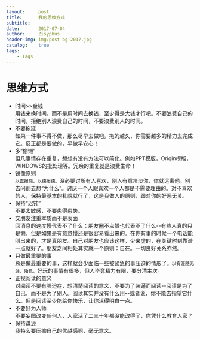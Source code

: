 ```yaml
---
layout:		post
title:      我的思维方式	
subtitle:	
date:		2017-07-04 
author:		Zisyphus
header-img:	img/post-bg-2017.jpg
catalog:	true
tags:
    - Tags
---
```


# 思维方式	

* 时间>>金钱  
用钱来换时间，而不是用时间去换钱，至少得是大钱才行吧。不要浪费自己的时间，拒绝别人浪费自己的时间，不要浪费别人的时间。
* 不要拖延  
如果一件事不得不做，那么尽早去做吧。拖的越久，你需要越多的精力去完成它。反正都是要做的，早做早安心！
* 多“偷懒”  
但凡事情存在重复，想想有没有方法可以简化。例如PPT模版，Origin模版，WINDOWS的批处理等。冗余的重复就是浪费生命！
* 镜像原则  
`以直报怨，以德报德。`没必要讨所有人喜欢，别人有意冷淡你，你就远离他。别去问别去想“为什么”。讨厌一个人跟喜欢一个人都是不需要理由的。对不喜欢的人，保持最基本的礼貌就行了，这是我做人的原则，跟对你的好恶无关。
* 保持“迟钝”  
不要太敏感，不要患得患失。
* 交朋友注重本质而不是表面  
回消息的速度慢代表不了什么；朋友圈不点赞也代表不了什么--有些人真的只是懒，但是如果是有意怠慢还是很容易看出来的。在你有事的时候一个电话能叫出来的，才是真朋友。自己对朋友也应该这样，少来虚的，在关键时刻靠谱一点就好了。朋友之间相处其实就一个原则：自在。一切良好关系亦然。
* 只做最重要的事  
总是做最重要的事，这样就会少面临一些被紧急的事压迫的情形了。`以有涯随无涯，殆已。`好玩的事情有很多，但人毕竟精力有限，要分清主次。
* 正视阅读的意义  
对阅读不要有强迫症，想清楚阅读的意义，不要为了装逼而阅读--阅读是为了自己，而不是为了别人。阅读其实并没有什么用--或者说，你不能去指望它什么。但是阅读至少能给你快乐，让你活得明白一点。
* 不要好为人师  
不要妄图改变任何人，人家活了二三十年都没能改得了，你凭什么教育人家？
* 保持谦逊  
我特么要压抑自己的优越感啊，毫无意义。
